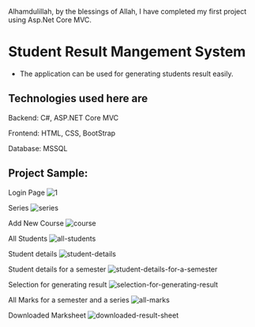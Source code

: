 Alhamdulillah, by the blessings of Allah, I have completed my first project using Asp.Net Core MVC.


# Student Result Mangement System
- The application can be used for generating students result easily.


Technologies used here are
---------------------------

Backend: C#, ASP.NET Core MVC

Frontend: HTML, CSS, BootStrap

Database: MSSQL 



Project Sample:
-------------

Login Page
![1](https://github.com/user-attachments/assets/8eb24a40-8790-466d-b80c-113648c7ee16)

Series 
![series](https://github.com/user-attachments/assets/20c82db0-c580-4b45-b15c-10e938733f26)

Add New Course
![course](https://github.com/user-attachments/assets/8429b5aa-52d8-447e-a2dd-f7d6edd39371)

All Students 
![all-students](https://github.com/user-attachments/assets/e6d814e3-ba7d-43d3-88f4-029c1f2950ea)

Student details
![student-details](https://github.com/user-attachments/assets/0af36f6c-c705-420a-8405-8dc7f3f33bee)

Student details for a semester
![student-details-for-a-semester](https://github.com/user-attachments/assets/65b4aefd-3445-46bb-a6ac-273a8481e893)

Selection for generating result
![selection-for-generating-result](https://github.com/user-attachments/assets/90a1de41-aa26-41e7-95e4-11999a2567df)

All Marks for a semester and a series
![all-marks](https://github.com/user-attachments/assets/d114ffca-ff1e-483e-b8f9-01bfc70ef459)

Downloaded Marksheet 
![downloaded-result-sheet](https://github.com/user-attachments/assets/eb4126bc-33d4-448c-b42e-a63eb8027ada)




